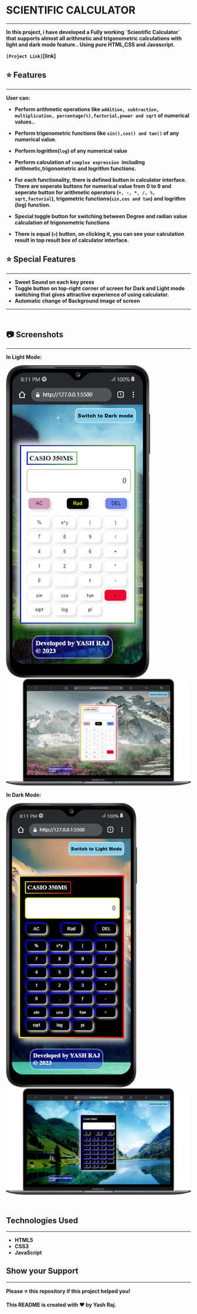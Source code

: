 # <b>  SCIENTIFIC CALCULATOR 
------
<p>In this project, i have developed a Fully working `Scientific Calculator` that supports almost all arithmetic and trigonometric calculations with light and dark mode feature..
Using pure HTML,CSS and Javascript.

 `[Project Link]`[link]

## ⭐ Features
---- 
User can:
* Perform arithmetic operations like `addition, subtraction, multiplication, percentage(%),factorial,power and sqrt` of numerical values..
* Perform trigonometric functions like `sin(),cos() and tan()` of any numerical value.
* Perform logrithm(`log`) of any numerical value
* Perform calculation of `complex expression `including arithmetic,trigonometric and logrithm functions.

* For each functionality, there is defined button in calculator interface. 
There are seperate buttons for numerical value from 0 to 9 and seperate button for arithmetic operators (`+, -, *, /, %, sqrt,factorial`), trigometric functions(`sin,cos and tan`) and logrithm (log) function.
* Special toggle button for switching between Degree and radian value calculation of trigonometric functions
* There is equal (`=`) button, on clicking it, you can see your calculation result in top result box of calculator interface.

## ⭐ Special Features
_________

* Sweet Sound on each key press
* Toggle button on top-right corner of  screen for Dark and Light mode switching that gives attractive experience of using calculator.
* Automatic change of Background image of screen



________
## <br> 📷 Screenshots
----------------
In Light Mode:

<img src="lightModeMobile.png">
<img src="lightModeDesktop.png">

In Dark Mode:

<img src="darkModeMobile.png">
<img src="darkModeDesktop.png">


## <br> Technologies Used
____

* HTML5
* CSS3
* JavaScript

## Show your Support
__________
Please ⭐️ this repository if this project helped you!

This README is created with ❤ by Yash Raj.







